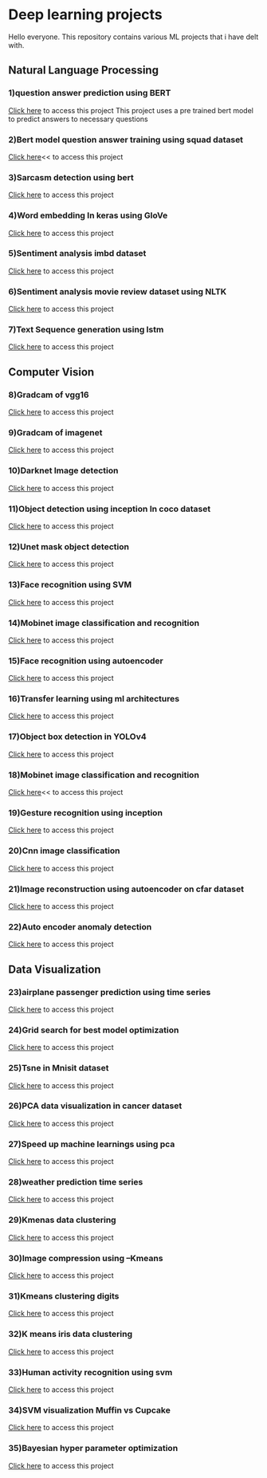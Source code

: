 # Deep learning projects

Hello everyone. This repository contains various ML projects that i have delt with.

## Natural Language Processing

### 1)question answer prediction using BERT
[Click here](https://github.com/sharn47/Main/blob/main/11_Bert_queestion_answer_using_pre_trained.ipynb) to access this project
This project uses a pre trained bert model to predict answers to necessary questions
### 2)Bert model question answer training using squad dataset
[Click here](https://github.com/sharn47/Main/blob/main/12_bert_ques_answer_training_using_squad_dataset.ipynb)<< to access this project

### 3)Sarcasm detection using bert
[Click here](https://github.com/sharn47/Main/blob/main/16_nlp_bert_sarcasm_dataset.ipynb) to access this project

### 4)Word embedding In keras using GloVe
[Click here](https://github.com/sharn47/Main/blob/main/26_word_embedding_keras_using%20glove.ipynb) to access this project

### 5)Sentiment analysis imbd dataset
[Click here](https://github.com/sharn47/Main/blob/main/27_nlp_imdbreview.ipynb) to access this project

### 6)Sentiment analysis  movie review dataset using  NLTK
[Click here](https://github.com/sharn47/Main/blob/main/28_Sentiment_analysis%20%20movie%20review_dataset_using%20_NLTK.ipynb) to access this project

### 7)Text Sequence generation using lstm 
[Click here](https://github.com/sharn47/Main/blob/main/31_lstm_text_sequence_generation.ipynb) to access this project


## Computer Vision


### 8)Gradcam of vgg16
[Click here](https://github.com/sharn47/Main/blob/main/18_vgg16_GRADcam.ipynb) to access this project

### 9)Gradcam of imagenet
[Click here](https://github.com/sharn47/Main/blob/main/19_GRADcam.ipynb) to access this project

### 10)Darknet Image detection
[Click here](https://github.com/sharn47/Main/blob/main/20_Darknet_object_detection.ipynb) to access this project

### 11)Object detection using inception In  coco dataset
[Click here](https://github.com/sharn47/Main/blob/main/21_inceptionv2_obj_det_coco_.ipynb) to access this project

### 12)Unet mask object detection
[Click here](https://github.com/sharn47/Main/blob/main/22_unet_mask_obj_detection.ipynb) to access this project

### 13)Face recognition using SVM
[Click here](https://github.com/sharn47/Main/blob/main/23_Support-Vector-Machines_Face_Recognition_svm.ipynb) to access this project

### 14)Mobinet image classification and recognition
[Click here](https://github.com/sharn47/Main/blob/main/24_Mobinet_classification.ipynb) to access this project

### 15)Face recognition using autoencoder
[Click here](https://github.com/sharn47/Main/blob/main/34_autoencoder_face_recog.ipynb) to access this project

### 16)Transfer learning using ml architectures
[Click here](https://github.com/sharn47/Main/blob/main/14_transfer_learning_irisdataset.ipynb) to access this project

### 17)Object box detection in YOLOv4
[Click here](https://github.com/sharn47/Main/blob/main/15_YOLO_box_detection.ipynb) to access this project

### 18)Mobinet image classification and recognition
[Click here](https://github.com/sharn47/Main/blob/main/13_Mobinet_classification_flowerdataset.ipynb)<< to access this project

### 19)Gesture recognition using inception
[Click here](https://github.com/sharn47/Main/blob/main/17_hand_gesutre_recognition_in_inception.ipynb) to access this project

### 20)Cnn image classification
[Click here](https://github.com/sharn47/Main/blob/main/45_CNN_image_classification_flowers.ipynb) to access this project

### 21)Image reconstruction using autoencoder on cfar dataset
[Click here](https://github.com/sharn47/Main/blob/main/33_autoencoder_img_reconstruct.ipynb) to access this project

### 22)Auto encoder anomaly detection
[Click here](https://github.com/sharn47/Main/blob/main/32_autoencoder_anomaly.ipynb) to access this project


## Data Visualization


### 23)airplane passenger prediction using time series
[Click here](https://github.com/sharn47/Main/blob/main/29_airplane_passenger_predition_using_time_series.ipynb) to access this project

### 24)Grid search for best model optimization
[Click here](https://github.com/sharn47/Main/blob/main/25_Grid_search_keras.ipynb) to access this project

### 25)Tsne in Mnisit dataset
[Click here](https://github.com/sharn47/Main/blob/main/35_%20t_sne_mnist_dataset.ipynb) to access this project

### 26)PCA data visualization in cancer dataset
[Click here](https://github.com/sharn47/Main/blob/main/36_PCA_Dimesnsionality_Reduction_cancer%20data%20.ipynb) to access this project

### 27)Speed up machine learnings using pca
[Click here](https://github.com/sharn47/Main/blob/main/37__PCA_to_Speed-up_Machine_Learning_Algorithms_MNIST.ipynb) to access this project

### 28)weather prediction time series
[Click here](https://github.com/sharn47/Main/blob/main/38_weather_lstm.ipynb) to access this project

### 29)Kmenas data clustering
[Click here](https://github.com/sharn47/Main/blob/main/39_K_means.ipynb) to access this project

### 30)Image compression using –Kmeans
[Click here](https://github.com/sharn47/Main/blob/main/40_k_means_image%20_compression.ipynb) to access this project

### 31)Kmeans clustering digits
[Click here](https://github.com/sharn47/Main/blob/main/41_KNN_MNIST.ipynb) to access this project

### 32)K means iris data clustering
[Click here](https://github.com/sharn47/Main/blob/main/42_K_means_irisdata_clustering.ipynb) to access this project

### 33)Human activity recognition using svm
[Click here](https://github.com/sharn47/Main/blob/main/43_human_activity_recog_svm.ipynb) to access this project

### 34)SVM visualization Muffin vs Cupcake
[Click here](https://github.com/sharn47/Main/blob/main/44_svm_prediction_scone_vs_cupcake_vs_muffin_poly_rbf.ipynb) to access this project

### 35)Bayesian hyper parameter optimization
[Click here](https://github.com/sharn47/Main/blob/main/30_keras_Bayesian%20Hyperparameter%20Optimization.ipynb) to access this project

